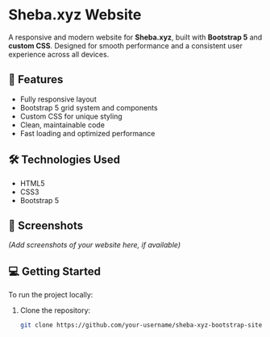 # Sheba.xyz Website

A responsive and modern website for **Sheba.xyz**, built with **Bootstrap 5** and **custom CSS**. Designed for smooth performance and a consistent user experience across all devices.

## 🚀 Features

- Fully responsive layout
- Bootstrap 5 grid system and components
- Custom CSS for unique styling
- Clean, maintainable code
- Fast loading and optimized performance

## 🛠️ Technologies Used

- HTML5
- CSS3
- Bootstrap 5

## 📸 Screenshots

*(Add screenshots of your website here, if available)*

## 💻 Getting Started

To run the project locally:

1. Clone the repository:
   ```bash
   git clone https://github.com/your-username/sheba-xyz-bootstrap-site.git

